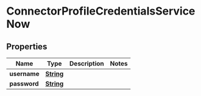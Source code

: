 

# ConnectorProfileCredentialsServiceNow


## Properties

| Name | Type | Description | Notes |
|------------ | ------------- | ------------- | -------------|
|**username** | [**String**](String.md) |  |  |
|**password** | [**String**](String.md) |  |  |



